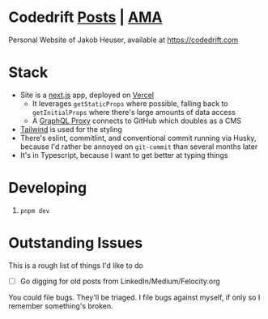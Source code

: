 # Codedrift [Posts](https://codedrift.com/thunked) | [AMA](https://github.com/jakobo/codedrift/discussions/categories/ask-me-anything-ama)

Personal Website of Jakob Heuser, available at https://codedrift.com

# Stack

- Site is a [next.js](https://nextjs.org/) app, deployed on [Vercel](https://vercel.com)
  - It leverages `getStaticProps` where possible, falling back to `getInitialProps` where there's large amounts of data access
  - A [GraphQL Proxy](https://github.com/jakobo/codedrift/blob/main/pages/api/proxy/api.github.com/graphql.ts) connects to GitHub which doubles as a CMS
- [Tailwind](https://tailwindcss.com/) is used for the styling
- There's eslint, commitlint, and conventional commit running via Husky, because I'd rather be annoyed on `git-commit` than several months later
- It's in Typescript, because I want to get better at typing things

# Developing

1. `pnpm dev`

# Outstanding Issues

This is a rough list of things I'd like to do

- [ ] Go digging for old posts from LinkedIn/Medium/Felocity.org

You could file bugs. They'll be triaged. I file bugs against myself, if only so I remember something's broken.
